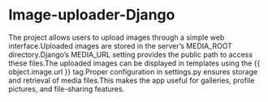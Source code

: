 # Image-uploader-Django

The project allows users to upload images through a simple web interface.Uploaded images are stored in the server’s MEDIA_ROOT directory.Django’s MEDIA_URL setting provides the public path to access these files.The uploaded images can be displayed in templates using the {{ object.image.url }} tag.Proper configuration in settings.py ensures storage and retrieval of media files.This makes the app useful for galleries, profile pictures, and file-sharing features.
